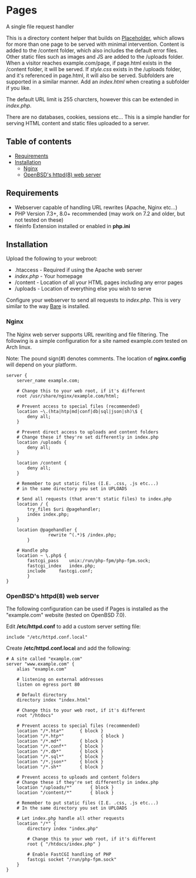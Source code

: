 # Pages
A single file request handler

This is a directory content helper that builds on [Placeholder](https://github.com/cypnk/Placeholder), which allows for more than one page to be served with minimal intervention. Content is added to the /content folder, which also includes the default error files. Other static files such as images and JS are added to the /uploads folder. When a visitor reaches example.com/page, if page.html exists in the /content folder, it will be served. If *style.css* exists in the /uploads folder, and it's referenced in page.html, it will also be served. Subfolders are supported in a similar manner. Add an *index.html* when creating a subfolder if you like.

The default URL limit is 255 charcters, however this can be extended in *index.php*.

There are no databases, cookies, sessions etc... This is a simple handler for serving HTML content and static files uploaded to a server.

## Table of contents
* [Requirements](#requirements)
* [Installation](#installation)
  * [Nginx](#nginx)
  * [OpenBSD's httpd(8) web server](#openbsds-httpd8-web-server)

## Requirements
* Webserver capable of handling URL rewrites (Apache, Nginx etc...)
* PHP Version 7.3+, 8.0+ recommended (may work on 7.2 and older, but not tested on these)
* fileinfo Extension installed or enabled in **php.ini**

## Installation
Upload the following to your webroot:
* .htaccess - Required if using the Apache web server
* *index.php* - Your homepage
* /content - Location of all your HTML pages including any error pages
* /uploads - Location of everything else you wish to serve

Configure your webserver to send all requests to *index.php*. This is very similar to the way [Bare](https://github.com/cypnk/Bare#installation) is installed.

### Nginx

The Nginx web server supports URL rewriting and file filtering. The following is a simple configuration for a site named example.com tested on Arch linux.  

Note: The pound sign(#) denotes comments. The location of **nginx.config** will depend on your platform.
```
server {
	server_name example.com;
	
	# Change this to your web root, if it's different
	root /usr/share/nginx/example.com/html;
	
	# Prevent access to special files (recommended)
	location ~\.(hta|htp|md|conf|db|sql|json|sh)\$ {
		deny all;
	}
	
	# Prevent direct access to uploads and content folders
	# Change these if they're set differently in index.php
	location /uploads {
		deny all;
	}
	
	location /content {
		deny all;
	}
	
	# Remember to put static files (I.E. .css, .js etc...)
	# in the same directory you set in UPLOADS
	
	# Send all requests (that aren't static files) to index.php
	location / {
		try_files $uri @pagehandler;
		index index.php;
	}
	
	location @pagehandler {
                rewrite ^(.*)$ /index.php;
        }
	
	# Handle php
	location ~ \.php$ {
		fastcgi_pass	unix:/run/php-fpm/php-fpm.sock;
		fastcgi_index	index.php;
		include		fastcgi.conf;
        }
}
```

### OpenBSD's httpd(8) web server

The following configuration can be used if Pages is installed as the "example.com" website (tested on OpenBSD 7.0).

Edit **/etc/httpd.conf** to add a custom server setting file:
```
include "/etc/httpd.conf.local"
```

Create **/etc/httpd.conf.local** and add the following:
```
# A site called "example.com" 
server "www.example.com" {
	alias "example.com"
  
	# listening on external addresses
	listen on egress port 80
	
	# Default directory
	directory index "index.html"
  
	# Change this to your web root, if it's different
	root "/htdocs"
  
	# Prevent access to special files (recommended)
	location "/*.hta*"		{ block }
	location "/*.htp*"              { block }
	location "/*.md*"		{ block }
	location "/*.conf*"		{ block }
	location "/*.db*"		{ block }
	location "/*.sql*"		{ block }
	location "/*.json*"		{ block }
	location "/*.sh*"		{ block }
	
	# Prevent access to uploads and content folders
	# Change these if they're set differently in index.php
	location "/uploads/*"		{ block }
	location "/content/*"		{ block }
	
	# Remember to put static files (I.E. .css, .js etc...)
	# In the same directory you set in UPLOADS
	
	# Let index.php handle all other requests
	location "/*" {
		directory index "index.php"
		
		# Change this to your web root, if it's different
		root { "/htdocs/index.php" }
		
		# Enable FastCGI handling of PHP
		fastcgi socket "/run/php-fpm.sock"
	}
}
``` 
